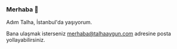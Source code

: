 ### Merhaba 👋

Adım Talha, İstanbul'da yaşıyorum.

Bana ulaşmak isterseniz merhaba@talhaaygun.com adresine posta yollayabilirsiniz.
